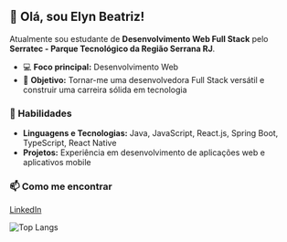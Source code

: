 ## 👋 Olá, sou Elyn Beatriz!

Atualmente sou estudante de **Desenvolvimento Web Full Stack** pelo **Serratec - Parque Tecnológico da Região Serrana RJ**.

- 💻 **Foco principal:** Desenvolvimento Web
- 🎯 **Objetivo:** Tornar-me uma desenvolvedora Full Stack versátil e construir uma carreira sólida em tecnologia

### 🌱 Habilidades

- **Linguagens e Tecnologias:** Java, JavaScript, React.js, Spring Boot, TypeScript, React Native
- **Projetos:** Experiência em desenvolvimento de aplicações web e aplicativos mobile

### 📫 Como me encontrar

[LinkedIn](https://www.linkedin.com/in/elyn-beatriz-v-959381150/)

![Top Langs](https://github-readme-stats.vercel.app/api/top-langs/?username=LynBv&layout=compact&theme=dracula)

